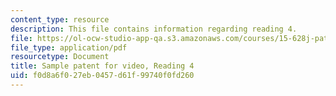```yaml
---
content_type: resource
description: This file contains information regarding reading 4.
file: https://ol-ocw-studio-app-qa.s3.amazonaws.com/courses/15-628j-patents-copyrights-and-the-law-of-intellectual-property-spring-2013/f0d8a6f027eb0457d61f99740f0fd260_MIT15_628JS13_read04.pdf
file_type: application/pdf
resourcetype: Document
title: Sample patent for video, Reading 4
uid: f0d8a6f0-27eb-0457-d61f-99740f0fd260
---
```

